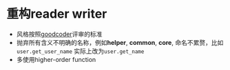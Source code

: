 重构reader writer
=================

* 风格按照[goodcoder](https://github.com/louis-sherren/goodcoder)评审的标准
* 抛弃所有含义不明确的名称，例如**helper**, **common**, **core**, 命名不累赘，比如`user.get_user_name` 实际上改为`user.get_name`
* 多使用higher-order function